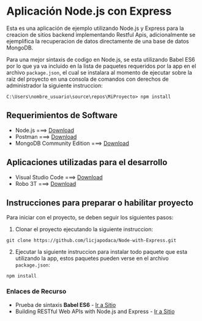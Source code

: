 # Aplicaci&oacute;n Node.js con Express

Esta es una aplicaci&oacute;n de ejemplo utilizando Node.js y Express para la creacion de sitios backend implementando Restful Apis, adicionalmente se ejemplifica la recuperacion de datos directamente de una base de datos MongoDB.

Para una mejor sintaxis de codigo en Node.js, se esta utilizando Babel ES6 por lo que ya va incluido en la lista de paquetes requeridos por la app en el archivo `package.json`, el cual se instalara al momento de ejecutar sobre la raiz del proyecto en una consola de comandos con derechos de administrador la siguiente instruccion:

```shell
C:\Users\nombre_usuario\source\repos\MiProyecto> npm install
```

## Requerimientos de Software

- Node.js ===> [Download](https://nodejs.org/en/)
- Postman ===> [Download](https://www.getpostman.com/)
- MongoDB Community Edition ===> [Download](https://docs.mongodb.com/manual/administration/install-community/)

## Aplicaciones utilizadas para el desarrollo

- Visual Studio Code ===> [Download](https://code.visualstudio.com/)
- Robo 3T ===> [Download](https://robomongo.org/)

## Instrucciones para preparar o habilitar proyecto

Para iniciar con el proyecto, se deben seguir los siguientes pasos:

1. Clonar el proyecto ejecutando la siguiente instruccion:

```
git clone https://github.com/licjapodaca/Node-with-Express.git
```

2. Ejecutar la siguiente instruccion para instalar todo paquete que esta utilizando la app, estos paquetes pueden verse en el archivo `package.json`:

```shell
npm install
```

### Enlaces de Recurso

- Prueba de sintaxis **Babel ES6** - [Ir a Sitio](http://babeljs.io/repl/)
- Building RESTful Web APIs with Node.js and Express - [Ir a Sitio](https://www.lynda.com/Node-js-tutorials/Building-RESTful-Web-APIs-Node-js-Express/633869-2.html)